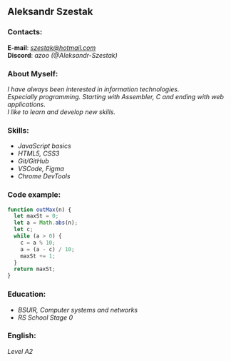 ## Aleksandr Szestak

### Contacts:
__E-mail__: _<szestak@hotmail.com>_  
__Discord__: _azoo (@Aleksandr-Szestak)_
### About Myself:
_I have always been interested in information technologies.  
Especially programming. Starting with Assembler, C and ending with web applications.  
I like to learn and develop new skills._  
### Skills:
- _JavaScript basics_
- _HTML5, CSS3_
- _Git/GitHub_
- _VSCode, Figma_
- _Chrome DevTools_
### Code example:
```JavaScript
function outMax(n) {
  let maxSt = 0;
  let a = Math.abs(n);
  let c;
  while (a > 0) {
    c = a % 10;
    a = (a - c) / 10;
    maxSt += 1;
  }
  return maxSt;
}
```
### Education:
- _BSUIR, Computer systems and networks_
- _RS School Stage 0_
### English:
_Level A2_